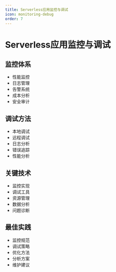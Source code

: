 ```yaml
---
title: Serverless应用监控与调试
icon: monitoring-debug
order: 7
---
```


# Serverless应用监控与调试

## 监控体系
- 性能监控
- 日志管理
- 告警系统
- 成本分析
- 安全审计

## 调试方法
- 本地调试
- 远程调试
- 日志分析
- 错误追踪
- 性能分析

## 关键技术
- 监控实现
- 调试工具
- 资源管理
- 数据分析
- 问题诊断

## 最佳实践
- 监控规范
- 调试策略
- 优化方法
- 分析方案
- 维护建议

